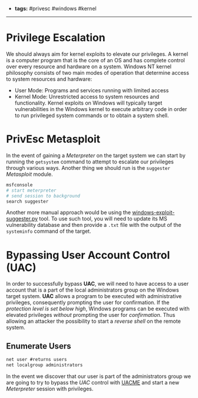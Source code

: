 - **tags:** #privesc #windows #kernel
- ----------------
# Privilege Escalation
We should always aim for kernel exploits to elevate our privileges. A kernel is a computer program that is the core of an OS and has complete control over every resource and hardware on a system. 
Windows NT kernel philosophy consists of two main modes of operation that determine access to system resources and hardware:
- User Mode: Programs and services running with limited access
- Kernel Mode: Unrestricted access to system resources and functionality.
Kernel exploits on Windows will typically target vulnerabilities in the Windows kernel to execute arbitrary code in order to run privileged system commands or to obtain a system shell.
# PrivEsc Metasploit
In the event of gaining a *Meterpreter* on the target system we can start by running the `getsystem` command to attempt to escalate our privileges through various ways. Another thing we should run is the `suggester` *Metasploit* module.
```bash
msfconsole
# start meterpreter
# send session to background
search suggester
```
Another more manual approach would be using the [windows-exploit-suggester.py](https://github.com/AonCyberLabs/Windows-Exploit-Suggester) tool. To use such tool, you will need to update its MS vulnerability database and then provide a `.txt` file with the output of the `systeminfo` command of the target.
# Bypassing User Account Control (UAC)
In order to successfully bypass **UAC**, we will need to have access to a user account that is a part of the local administrators group on the Windows target system. **UAC** allows a program to be executed with administrative privileges, consequently prompting the user for confirmation. If the *protection level is set below high*, Windows programs can be executed with elevated privileges *without* prompting the user for *confirmation*. Thus allowing an attacker the possibility to start a *reverse shell* on the remote system.
## Enumerate Users
```cmd
net user #returns users
net localgroup administrators
```
In the event we discover that our user is part of the administrators group we are going to try to bypass the *UAC* control with [UACME](https://github.com/AonCyberLabs/Windows-Exploit-Suggester) and start a new *Meterpreter* session with privileges.